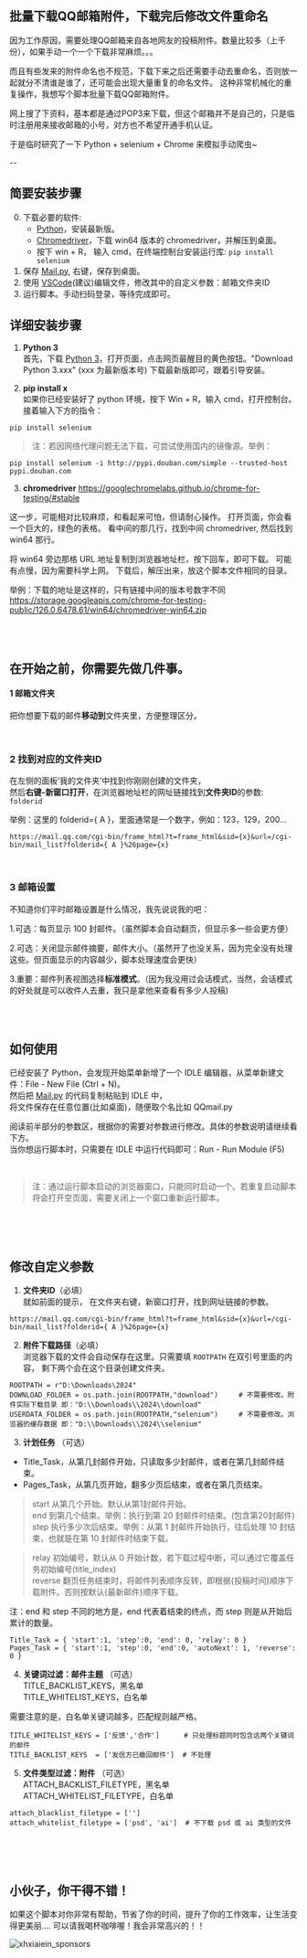## 批量下载QQ邮箱附件，下载完后修改文件重命名

因为工作原因，需要处理QQ邮箱来自各地网友的投稿附件。数量比较多（上千份），如果手动一个一个下载非常麻烦。。。

而且有些发来的附件命名也不规范，下载下来之后还需要手动去重命名，否则放一起就分不清谁是谁了，还可能会出现大量重复的命名文件。 这种非常机械化的重复操作，我想写个脚本批量下载QQ邮箱附件。

网上搜了下资料，基本都是通过POP3来下载，但这个邮箱并不是自己的，只是临时注册用来接收邮箱的小号，对方也不希望开通手机认证。

于是临时研究了一下 Python + selenium + Chrome 来模拟手动爬虫~
  
--

## 简要安装步骤

0. 下载必要的软件:
   - [Python](https://www.python.org/downloads/)，安装最新版。
   - [Chromedriver](https://googlechromelabs.github.io/chrome-for-testing/#stable)，下载 win64 版本的 chromedriver，并解压到桌面。
   - 按下 win + R， 输入 cmd，在终端控制台安装运行库: `pip install selenium`
1. 保存 [Mail.py](https://raw.githubusercontent.com/XHXIAIEIN/Auto-Download-QQMail-Attach/master/Mail.py), 右键，保存到桌面。
2. 使用 [VSCode](https://code.visualstudio.com/Download)(建议)编辑文件，修改其中的自定义参数：邮箱文件夹ID
3. 运行脚本。手动扫码登录，等待完成即可。


## 详细安装步骤

1. **Python 3**   
首先，下载 [Python 3](https://www.python.org/)，打开页面，点击网页最醒目的黄色按钮。"Download Python 3.xxx" (xxx 为最新版本号)
下载最新版即可，跟着引导安装。

2. **pip install x**  
如果你已经安装好了 python 环境，按下 Win + R，输入 cmd，打开控制台。    
接着输入下方的指令：

```
pip install selenium
```

> 注：若因网络代理问题无法下载，可尝试使用国内的镜像源。举例：

```
pip install selenium -i http://pypi.douban.com/simple --trusted-host pypi.douban.com
```

3.  **chromedriver**
https://googlechromelabs.github.io/chrome-for-testing/#stable

这一步，可能相对比较麻烦，和看起来可怕，但请耐心操作。
打开页面，你会看一个巨大的，绿色的表格。
看中间的那几行，找到中间 chromedriver, 然后找到 win64 那行。

将 win64 旁边那格 URL 地址复制到浏览器地址栏，按下回车，即可下载。
可能有点慢，因为需要科学上网。
下载后，解压出来，放这个脚本文件相同的目录。

举例：下载的地址是这样的，只有链接中间的版本号数字不同
https://storage.googleapis.com/chrome-for-testing-public/126.0.6478.61/win64/chromedriver-win64.zip

<br><br>

## 在开始之前，你需要先做几件事。

#### 1 邮箱文件夹

把你想要下载的邮件**移动到**文件夹里，方便整理区分。
   
<br>   
   
### 2 找到对应的文件夹ID
在左侧的面板‘我的文件夹’中找到你刚刚创建的文件夹，  
然后**右键-新窗口打开**，在浏览器地址栏的网址链接找到**文件夹ID**的参数:  `folderid`  
  
举例：这里的 folderid={ A }，里面通常是一个数字，例如：123，129，200...  
```
https://mail.qq.com/cgi-bin/frame_html?t=frame_html&sid={x}&url=/cgi-bin/mail_list?folderid={ A }%26page={x}
```  
     
<br>   
   
### 3 邮箱设置

不知道你们平时邮箱设置是什么情况，我先说说我的吧：    
  
1.可选：每页显示 100 封邮件。（虽然脚本会自动翻页，但显示多一些会更方便）  
  
2.可选：关闭显示邮件摘要，邮件大小。（虽然开了也没关系，因为完全没有处理这些。但页面显示的内容越少，脚本处理速度会更快）  
  
3.重要：邮件列表视图选择**标准模式**。（因为我没用过会话模式，当然，会话模式的好处就是可以收件人去重，我只是拿他来查看有多少人投稿)   

<br><br>
    
## 如何使用

已经安装了 Python，会发现开始菜单新增了一个 IDLE 编辑器，从菜单新建文件：File - New File (Ctrl + N)。    
然后把 [Mail.py](https://raw.githubusercontent.com/XHXIAIEIN/Auto-Download-QQMail-Attach/master/Mail.py) 的代码复制粘贴到 IDLE 中，  
将文件保存在任意位置(比如桌面)，随便取个名比如 QQmail.py

阅读前半部分的参数区，根据你的需要对参数进行修改。具体的参数说明请继续看下方。    
当你想运行脚本时，只需要在 IDLE 中运行代码即可：Run - Run Module (F5)   

<br>   
   
> 注：通过运行脚本启动的浏览器窗口，只能同时启动一个。若重复启动脚本将会打开空页面，需要关闭上一个窗口重新运行脚本。  
     
<br><br><br>  
   
## 修改自定义参数

1. **文件夹ID**（必填）  
就如前面的提示， 在文件夹右键，新窗口打开，找到网址链接的参数。
```
https://mail.qq.com/cgi-bin/frame_html?t=frame_html&sid={x}&url=/cgi-bin/mail_list?folderid={ A }%26page={x}
``` 

2. **附件下载路径**（必填）  
浏览器下载的文件会自动保存在这里。只需要填 ` ROOTPATH ` 在双引号里面的内容， 剩下两个会在这个目录创建文件夹。 
```
ROOTPATH = r"D:\Downloads\2024"
DOWNLOAD_FOLDER = os.path.join(ROOTPATH,"download")     # 不需要修改。附件实际下载目录 即："D:\\Downloads\\2024\\download"
USERDATA_FOLDER = os.path.join(ROOTPATH,"selenium")     # 不需要修改。浏览器的缓存数据 即："D:\\Downloads\\2024\\selenium"
```

3. **计划任务** （可选） 
- Title_Task，从第几封邮件开始，只读取多少封邮件，或者在第几封邮件结束。  
- Pages_Task，从第几页开始，翻多少页后结束，或者在第几页结束。   
 
> start  从第几个开始。默认从第1封邮件开始。    
> end    到第几个结束。举例：执行到第 20 封邮件时结束。(包含第20封邮件)   
> step   执行多少次后结束。举例：从第 1 封邮件开始执行，往后处理 10 封结束，也就是在第 10 封邮件时结束下载。   

> relay   初始编号，默认从 0 开始计数，若下载过程中断，可以通过它覆盖任务初始编号(title_index)  
> reverse 翻页任务结束时，将邮件列表顺序反转，即根据{投稿时间}顺序下载附件。否则按默认{最新邮件}顺序下载。

注：end 和 step 不同的地方是，end 代表着结束的终点，而 step 则是从开始后累计的数量。  

```
Title_Task = { 'start':1, 'step':0, 'end': 0, 'relay': 0 }
Pages_Task = { 'start':1, 'step':0, 'end':0, 'autoNext': 1, 'reverse': 0 }
```

4. **关键词过滤：邮件主题** （可选）   
TITLE_BACKLIST_KEYS，黑名单  
TITLE_WHITELIST_KEYS，白名单  

需要注意的是，白名单关键词越多，匹配规则越严格。
      
``` 
TITLE_WHITELIST_KEYS = ['反馈','合作']      # 只处理标题同时包含这两个关键词的邮件
TITLE_BACKLIST_KEYS  = ['发信方已撤回邮件']  # 不处理
```
  
5. **文件类型过滤：附件** （可选）   
ATTACH_BACKLIST_FILETYPE，黑名单  
ATTACH_WHITELIST_FILETYPE，白名单  
      
``` 
attach_blacklist_filetype = [''] 
attach_whitelist_filetype = ['psd', 'ai']  # 不下载 psd 或 ai 类型的文件
```

  
<br><br><br>  


## 小伙子，你干得不错！

如果这个脚本对你非常有帮助，节省了你的时间，提升了你的工作效率，让生活变得更美丽....
可以请我喝杯咖啡喔！我会非常高兴的！！

![xhxiaiein_sponsors](https://user-images.githubusercontent.com/45864744/116389688-d38c4480-a84f-11eb-9dec-036bc1abf397.png)

